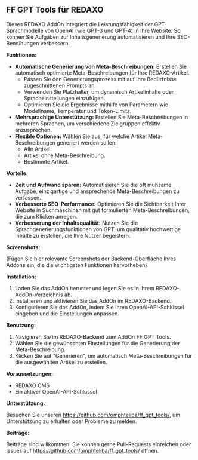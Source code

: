 ## FF GPT Tools für REDAXO

Dieses REDAXO AddOn integriert die Leistungsfähigkeit der GPT-Sprachmodelle von OpenAI (wie GPT-3 und GPT-4) in Ihre Website. So können Sie Aufgaben zur Inhaltsgenerierung automatisieren und Ihre SEO-Bemühungen verbessern.

**Funktionen:**

- **Automatische Generierung von Meta-Beschreibungen:** Erstellen Sie automatisch optimierte Meta-Beschreibungen für Ihre REDAXO-Artikel.
    - Passen Sie den Generierungsprozess mit auf Ihre Bedürfnisse zugeschnittenen Prompts an.
    - Verwenden Sie Platzhalter, um dynamisch Artikelinhalte oder Spracheinstellungen einzufügen.
    - Optimieren Sie die Ergebnisse mithilfe von Parametern wie Modellname, Temperatur und Token-Limits.
- **Mehrsprachige Unterstützung:** Erstellen Sie Meta-Beschreibungen in mehreren Sprachen, um verschiedene Zielgruppen effektiv anzusprechen.
- **Flexible Optionen:** Wählen Sie aus, für welche Artikel Meta-Beschreibungen generiert werden sollen:
    - Alle Artikel.
    - Artikel ohne Meta-Beschreibung.
    - Bestimmte Artikel.

**Vorteile:**

- **Zeit und Aufwand sparen:** Automatisieren Sie die oft mühsame Aufgabe, einzigartige und ansprechende Meta-Beschreibungen zu verfassen.
- **Verbesserte SEO-Performance:** Optimieren Sie die Sichtbarkeit Ihrer Website in Suchmaschinen mit gut formulierten Meta-Beschreibungen, die zum Klicken anregen.
- **Verbesserung der Inhaltsqualität:** Nutzen Sie die Sprachgenerierungsfunktionen von GPT, um qualitativ hochwertige Inhalte zu erstellen, die Ihre Nutzer begeistern.

**Screenshots:**

(Fügen Sie hier relevante Screenshots der Backend-Oberfläche Ihres Addons ein, die die wichtigsten Funktionen hervorheben)

**Installation:**

1. Laden Sie das AddOn herunter und legen Sie es in Ihrem REDAXO-AddOn-Verzeichnis ab.
2. Installieren und aktivieren Sie das AddOn im REDAXO-Backend.
3. Konfigurieren Sie das AddOn, indem Sie Ihren OpenAI-API-Schlüssel eingeben und die Einstellungen anpassen.

**Benutzung:**

1. Navigieren Sie im REDAXO-Backend zum AddOn FF GPT Tools.
2. Wählen Sie die gewünschten Einstellungen für die Generierung der Meta-Beschreibung.
3. Klicken Sie auf "Generieren", um automatisch Meta-Beschreibungen für die ausgewählten Artikel zu erstellen.

**Voraussetzungen:**

- REDAXO CMS
- Ein aktiver OpenAI-API-Schlüssel

**Unterstützung:**

Besuchen Sie unseren https://github.com/omphteliba/ff_gpt_tools/, um Unterstützung zu erhalten oder Probleme zu melden.

**Beiträge:**

Beiträge sind willkommen! Sie können gerne Pull-Requests einreichen oder Issues auf https://github.com/omphteliba/ff_gpt_tools/ öffnen.


